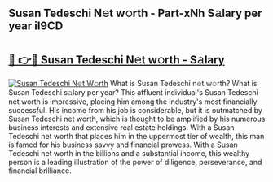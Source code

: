 ## Susan Tedeschi N𝚎t w𝚘rth - Part-xNh S𝚊lary per year iI9CD

# <h2><a href="http://gc1jr8h.nevu.top/?p=Susan+Tedeschi">🔗 👉🔴 Susan Tedeschi N𝚎t w𝚘rth - S𝚊lary</a></h2>

[![Susan Tedeschi N𝚎t W𝚘rth](https://i.imgur.com/Oavwk0R.jpeg)](http://gc1jr8h.nevu.top/?p=Susan+Tedeschi)
What is Susan Tedeschi n𝚎t w𝚘rth? What is Susan Tedeschi s𝚊lary per year?
This affluent individual's Susan Tedeschi net worth is impressive, placing him among the industry's most financially successful. His income from his job is considerable, but it is outmatched by Susan Tedeschi net worth, which is thought to be amplified by his numerous business interests and extensive real estate holdings. With a Susan Tedeschi net worth that places him in the uppermost tier of wealth, this man is famed for his business savvy and financial prowess. With a Susan Tedeschi net worth in the billions and a substantial income, this wealthy person is a leading illustration of the power of diligence, perseverance, and financial brilliance.
